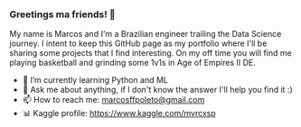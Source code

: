 ### Greetings ma friends! 👋


My name is Marcos and I'm a Brazilian engineer trailing the Data Science journey. I intent to keep this GitHub page as my portfolio where I'll be sharing some projects that I find interesting. On my off time you will find me playing basketball and grinding some 1v1s in Age of Empires II DE. 

- 🌱 I’m currently learning Python and ML
- 💬 Ask me about anything, if I don't know the answer I'll help you find it :)
- 📫 How to reach me: marcosffpoleto@gmail.com
- 📊 Kaggle profile: https://www.kaggle.com/mvrcxsp

